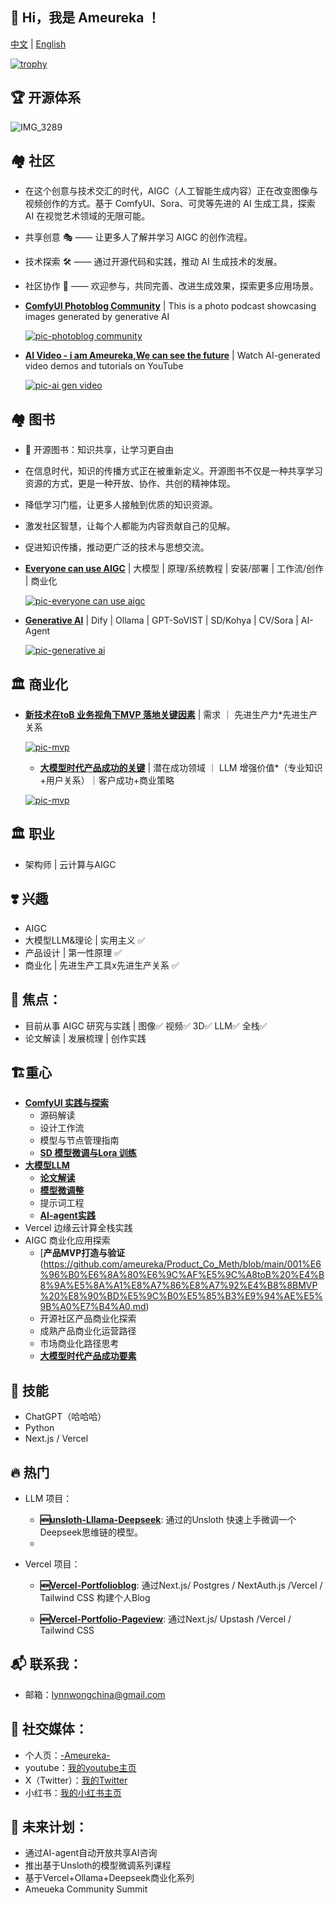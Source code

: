 <!---
- 👋 Hi, I’m Ameureka ,
- 👀 I’m interested in AI
- 🌱 I am currently working in the field of cloud computing and generative artificial intelligence.
- 💞️ I’m looking to collaborate on ...
- 📫 How to reach me ...


ameureka/ameureka is a ✨ special ✨ repository because its `README.md` (this file) appears on your GitHub profile.
You can click the Preview link to take a look at your changes.
--->


## 👋 Hi，我是 Ameureka ！

[中文](README.md) | [English](README.en.md)

<!---
![你的GitHub统计](https://github-readme-stats.vercel.app/api?username=ameureka&show_icons=true)
--->
<!---
![](https://komarev.com/ghpvc/?username=ameureka)
--->
<!---
![Visitor Count](https://visitor-badge.laobi.icu/badge?page_id=你的用户名.仓库名)
--->
<!---
[![Ashutosh's github activity graph](https://github-readme-activity-graph.vercel.app/graph?username=ameureka)](https://github.com/ashutosh00710/github-readme-activity-graph)
--->
<!---
[![Ashutosh's github activity graph](https://github-readme-activity-graph.vercel.app/graph?username=ameureka&theme=github-compact)](https://github.com/ashutosh00710/github-readme-activity-graph)
--->
[![trophy](https://github-profile-trophy.vercel.app/?username=ameureka)](https://github.com/ryo-ma/github-profile-trophy)


<!---
精简版
--->

## 🏆 **开源体系**

  ![IMG_3289](https://github.com/user-attachments/assets/151c10cf-d927-4650-8fb1-419df00f843b)


## 🏘️ **社区**

- 在这个创意与技术交汇的时代，AIGC（人工智能生成内容）正在改变图像与视频创作的方式。基于 ComfyUI、Sora、可灵等先进的 AI 生成工具，探索 AI 在视觉艺术领域的无限可能。
- 共享创意 🎭 —— 让更多人了解并学习 AIGC 的创作流程。
- 技术探索 🛠️ —— 通过开源代码和实践，推动 AI 生成技术的发展。
- 社区协作 🤝 —— 欢迎参与，共同完善、改进生成效果，探索更多应用场景。

- [**ComfyUI Photoblog Community**](https://photoblog.ameureka.com/) | This is a photo podcast showcasing images generated by generative AI

   [![pic-photoblog community](https://github.com/ameureka/ameureka/blob/main/files/photoblog.png)](https://photoblog.ameureka.com/) 


- [**AI Video - i am Ameureka,We can see the future**](https://www.youtube.com/watch?v=fv93Lxr98vw) | Watch AI-generated video demos and tutorials on YouTube

   [![pic-ai gen video](https://github.com/ameureka/ameureka/blob/main/files/video-iameureka.png)](https://www.youtube.com/watch?v=fv93Lxr98vw)
  

## 🏘️ **图书**

- 📖 开源图书：知识共享，让学习更自由
- 在信息时代，知识的传播方式正在被重新定义。开源图书不仅是一种共享学习资源的方式，更是一种开放、协作、共创的精神体现。
- 降低学习门槛，让更多人接触到优质的知识资源。
- 激发社区智慧，让每个人都能为内容贡献自己的见解。
- 促进知识传播，推动更广泛的技术与思想交流。

- [**Everyone can use AIGC**](https://aigcbook.ameureka.com/) | 大模型 | 原理/系统教程 | 安装/部署 | 工作流/创作 | 商业化
  
  [![pic-everyone can use aigc](https://github.com/ameureka/ameureka/blob/main/files/Everyone%20can%20use%20AIGC.webp)](https://aigcbook.ameureka.com/)

- [**Generative AI**](https://genaibook.ameureka.com/) | Dify | Ollama | GPT-SoVIST | SD/Kohya | CV/Sora | AI-Agent
  
  [![pic-generative ai](https://github.com/ameureka/ameureka/blob/main/files/Generative%20AI.webp)](https://genaibook.ameureka.com/)

## 🏛️ **商业化**
- [**新技术在toB 业务视角下MVP 落地关键因素**](https://github.com/ameureka/Product_Co_Meth/blob/main/001%E6%96%B0%E6%8A%80%E6%9C%AF%E5%9C%A8toB%20%E4%B8%9A%E5%8A%A1%E8%A7%86%E8%A7%92%E4%B8%8BMVP%20%E8%90%BD%E5%9C%B0%E5%85%B3%E9%94%AE%E5%9B%A0%E7%B4%A0.md) | 需求 ｜ 先进生产力*先进生产关系
  
  [![pic-mvp](https://github.com/ameureka/Product_Co_Meth/blob/main/AI%E6%8A%80%E6%9C%AF%E8%B5%8B%E8%83%BD%E4%BC%81%E4%B8%9A%E7%94%9F%E4%BA%A7%E5%8A%9B%E6%8F%90%E5%8D%87%E7%9A%84%E5%85%B3%E9%94%AE%E8%A6%81%E7%B4%A0%20-%20visual%20selection.svg)](https://github.com/ameureka/Product_Co_Meth/blob/main/001%E6%96%B0%E6%8A%80%E6%9C%AF%E5%9C%A8toB%20%E4%B8%9A%E5%8A%A1%E8%A7%86%E8%A7%92%E4%B8%8BMVP%20%E8%90%BD%E5%9C%B0%E5%85%B3%E9%94%AE%E5%9B%A0%E7%B4%A0.md)

  - [**大模型时代产品成功的关键**](https://github.com/ameureka/Product_Co_Meth/blob/main/%E5%A4%A7%E6%A8%A1%E5%9E%8B%E6%97%B6%E4%BB%A3%E4%BA%A7%E5%93%81%E6%88%90%E5%8A%9F%E7%9A%84%E5%85%B3%E9%94%AE.md) | 潜在成功领域 ｜ LLM 增强价值*（专业知识+用户关系）｜客户成功+商业策略
  
  [![pic-mvp](https://github.com/ameureka/Product_Co_Meth/blob/main/%E5%A4%A7%E8%AF%AD%E8%A8%80%E6%A8%A1%E5%9E%8B%20(LLMs)%20%E6%97%B6%E4%BB%A3%E4%BA%A7%E5%93%81%E6%88%90%E5%8A%9F%E7%9A%84%E5%85%B3%E9%94%AE%20-%20visual%20selection.svg)](https://github.com/ameureka/Product_Co_Meth/blob/main/%E5%A4%A7%E6%A8%A1%E5%9E%8B%E6%97%B6%E4%BB%A3%E4%BA%A7%E5%93%81%E6%88%90%E5%8A%9F%E7%9A%84%E5%85%B3%E9%94%AE.md)

## 🏛️ **职业**
- 架构师 | 云计算与AIGC

## ❣️ **兴趣**
- AIGC
- 大模型LLM&理论 | 实用主义 ✅ 
- 产品设计 | 第一性原理 ✅
- 商业化 | 先进生产工具x先进生产关系 ✅ 

## 🤖 **焦点**：
- 目前从事 AIGC 研究与实践 | 图像✅ 视频✅ 3D✅ LLM✅ 全栈✅
- 论文解读 | 发展梳理 | 创作实践

## 🏗️**重心**
- [**ComfyUI 实践与探索**](https://aigcbook.ameureka.com/di-wu-zhang-gong-zuo-liu-yin-qing-zhong-ji-jie-dian-mo-xing-cha-jian) 
    - 源码解读
    - 设计工作流
    - 模型与节点管理指南
    - [**SD 模型微调与Lora 训练**](https://genaibook.ameureka.com/chapter-4-sd-model-inference) 
- [**大模型LLM**](https://aigcbook.ameureka.com/di-liu-zhang-gong-zuo-liu-dong-he-xin-gao-ji) 
    - [**论文解读**](https://genaibook.ameureka.com/chapter-5-computer-vision-video-generation/5.3-introduction-to-video-generation-model-sora) 
    - [**模型微调整**](https://github.com/ameureka/unsloth_Lllama_deepseek)
    - 提示词工程
    - [**AI-agent实践**](https://genaibook.ameureka.com/chapter-6-ai-agent-on-goning/6.5-agent-best-practices03-replicate) 
- Vercel 边缘云计算全栈实践
- AIGC 商业化应用探索
    - [**产品MVP打造与验证**(https://github.com/ameureka/Product_Co_Meth/blob/main/001%E6%96%B0%E6%8A%80%E6%9C%AF%E5%9C%A8toB%20%E4%B8%9A%E5%8A%A1%E8%A7%86%E8%A7%92%E4%B8%8BMVP%20%E8%90%BD%E5%9C%B0%E5%85%B3%E9%94%AE%E5%9B%A0%E7%B4%A0.md) 
    - 开源社区产品商业化探索
    - 成熟产品商业化运营路径
    - 市场商业化路径思考
    - [**大模型时代产品成功要素**](https://github.com/ameureka/Product_Co_Meth/blob/main/%E5%A4%A7%E6%A8%A1%E5%9E%8B%E6%97%B6%E4%BB%A3%E4%BA%A7%E5%93%81%E6%88%90%E5%8A%9F%E7%9A%84%E5%85%B3%E9%94%AE.md) 


## 🌟 **技能**
- ChatGPT（哈哈哈）
- Python
- Next.js / Vercel

## 🔥 **热门**

- LLM  项目：
  
    - **🆕[unsloth-Lllama-Deepseek](https://github.com/ameureka/unsloth_Lllama_deepseek)**: 通过的Unsloth 快速上手微调一个Deepseek思维链的模型。
    - 
- Vercel 项目：

    - **🆕[Vercel-Portfolioblog](https://github.com/ameureka/PortfolioBlog)**: 通过Next.js/ Postgres / NextAuth.js /Vercel / Tailwind CSS 构建个人Blog

    - **🆕[Vercel-Portfolio-Pageview](https://github.com/ameureka/Portfolio-Pageview)**: 通过Next.js/ Upstash /Vercel / Tailwind CSS


## 📬 **联系我**：
- 邮箱：lynnwongchina@gmail.com

## 🔗 **社交媒体**：
- 个人页：[-Ameureka-](https://portfolio.ameureka.com/)
- youtube：[我的youtube主页](https://www.youtube.com/@ameureka-ai)
- X（Twitter）：[我的Twitter](https://x.com/am_eureka)
- 小红书：[我的小红书主页](https://www.xiaohongshu.com/user/profile/5df6e93200000000010051d0?tab=note&subTab=note)

## 📅 **未来计划**：
- 通过AI-agent自动开放共享AI咨询
- 推出基于Unsloth的模型微调系列课程
- 基于Vercel+Ollama+Deepseek商业化系列
- Ameueka Community Summit

